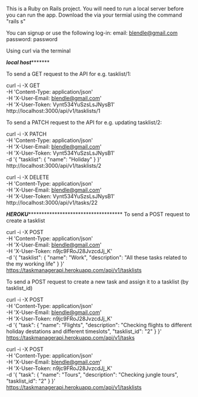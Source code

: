 This is a Ruby on Rails project.
You will need to run a local server before you can run the app. Download the  via your termial using the command "rails s"


You can signup or use the following log-in:
  email: blendle@gmail.com
  password: password

Using curl via the terminal

*********************************local host****************************************

To send a GET request to the API for e.g. tasklist/1:

curl -i -X GET                                                             \
       -H 'Content-Type: application/json'                                     \
       -H 'X-User-Email: blendle@gmail.com'                                      \
       -H 'X-User-Token: Vynt534YuSzsLsJNysB1'                                 \
       http://localhost:3000/api/v1/tasklists/1

To send a PATCH request to the API for e.g. updating tasklist/2:

curl -i -X PATCH                                      \
       -H 'Content-Type: application/json'              \
       -H 'X-User-Email: blendle@gmail.com'               \
       -H 'X-User-Token: Vynt534YuSzsLsJNysB1'          \
       -d '{ "tasklist": { "name": "Holiday" } }'    \
       http://localhost:3000/api/v1/tasklists/2

curl -i -X DELETE                                     \
       -H 'Content-Type: application/json'              \
       -H 'X-User-Email: blendle@gmail.com'               \
       -H 'X-User-Token: Vynt534YuSzsLsJNysB1'          \
        http://localhost:3000/api/v1/tasks/22

*********************HEROKU*********************************************************
To send a POST request to create a tasklist

curl -i -X POST \
       -H 'Content-Type: application/json'              \
       -H 'X-User-Email: blendle@gmail.com'               \
       -H 'X-User-Token: n9jc9FRoJ28JvzcdJj_K'          \
       -d '{ "tasklist": { "name": "Work", "description": "All these tasks related to the my working life" } }'    \
       https://taskmanagerapi.herokuapp.com/api/v1/tasklists

To send a POST request to create a new task and assign it to a tasklist (by tasklist_id)

curl -i -X POST  \
       -H 'Content-Type: application/json'              \
       -H 'X-User-Email: blendle@gmail.com'               \
       -H 'X-User-Token: n9jc9FRoJ28JvzcdJj_K'          \
       -d '{ "task": { "name": "Flights", "description": "Checking flights to different holiday destations and different timeslots", "tasklist_id": "2" } }'    \
       https://taskmanagerapi.herokuapp.com/api/v1/tasks

curl -i -X POST  \
       -H 'Content-Type: application/json'              \
       -H 'X-User-Email: blendle@gmail.com'               \
       -H 'X-User-Token: n9jc9FRoJ28JvzcdJj_K'          \
       -d '{ "task": { "name": "Tours", "description": "Checking jungle tours", "tasklist_id": "2" } }'    \
       https://taskmanagerapi.herokuapp.com/api/v1/tasklists
